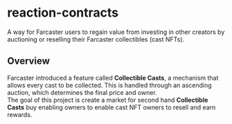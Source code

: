 # reaction-contracts

A way for Farcaster users to regain value from investing in other creators by auctioning or reselling their Farcaster collectibles (cast NFTs).

## Overview

Farcaster introduced a feature called **Collectible Casts**, a mechanism that allows every cast to be collected. This is handled through an ascending auction, which determines the final price and owner.  
The goal of this project is create a market for second hand **Collectible Casts** buy enabling owners to enable cast NFT owners to resell and earn rewards.
